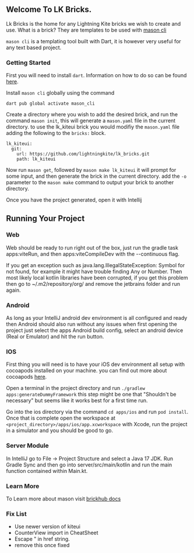 ## Welcome To LK Bricks.

Lk Bricks is the home for any Lightning Kite bricks we wish to create and use.  What is a brick?  They are templates to be used with [mason cli](https://github.com/felangel/mason)

`mason cli` is a templating tool built with Dart, it is however very useful for any text based project.

### Getting Started

First you will need to install `dart`.  Information on how to do so can be found [here](https://dart.dev/get-dart).

Install `mason cli` globally using the command 

`dart pub global activate mason_cli`

Create a directory where you wish to add the desired brick, and run the command `mason init`, this will generate a `mason.yaml` file in the current directory.  to use the lk_kiteui brick you would modifiy the `mason.yaml` file adding the following to the `bricks:` block. 

```
lk_kiteui:
  git:
    url: https://github.com/lightningkite/lk_bricks.git
    path: lk_kiteui
```

Now run `mason get`, followed by `mason make lk_kiteui` it will prompt for some input, and then generate the brick in the current directory.  add the `-o` parameter to the `mason make` command to output your brick to another directory.

Once you have the project generated, open it with Intellij

## Running Your Project

### Web
Web should be ready to run right out of the box, just run the gradle task apps:viteRun, and then apps:viteCompileDev with the --continuous flag.  

If you get an exception such as java.lang.IllegalStateException: Symbol for <StandardLibraryClass> not found, for example it might have trouble finding Any or Number.
Then most likely local kotlin libraries have been corrupted, if you get this problem then go to ~/.m2/repository/org/  and remove the jetbrains folder and run again.

### Android

As long as your IntelliJ android dev environment is all configured and ready then Android should also run without any issues when first opening the project just select the apps Android build config, select an android device (Real or Emulator) and hit the run button.


### IOS

First thing you will need is to have your iOS dev environment all setup with cocoapods installed on your machine. you can find out more about cocoapods [here](https://guides.cocoapods.org/using/getting-started.html).

Open a terminal in the project directory and run `./gradlew apps:generateDummyFramework` this step might be one that "Shouldn't be necessary" but seems like it works best for a first time run.

Go into the ios directory via the command `cd apps/ios` and run `pod install`.  Once that is complete open the workspace at `<project_directory>/apps/ios/app.xcworkspace` with Xcode, run the project in a simulator and you should be good to go.

### Server Module

In IntelliJ go to File -> Project Structure  and select a Java 17 JDK.  Run Gradle Sync and then go into server/src/main/kotlin and run the main function contained within Main.kt.

### Learn More

To Learn more about mason visit [brickhub docs](https://docs.brickhub.dev/mason-make)

### Fix List
  * Use newer version of kiteui
  * CounterView import in CheatSheet
  * Escape " in href string.
  * remove this once fixed